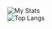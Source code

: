 ![My Stats](https://github-readme-stats.vercel.app/api?username=ItaloYt&show_icons=true&theme=tokyonight)<br/>
![Top Langs](https://github-readme-stats.vercel.app/api/top-langs/?username=ItaloYt)
